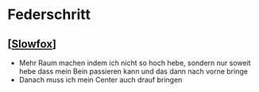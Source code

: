 # Federschritt

## [[Slowfox]]

- Mehr Raum machen indem ich nicht so hoch hebe, sondern nur soweit hebe dass mein Bein passieren kann und das dann nach vorne bringe
- Danach muss ich mein Center auch drauf bringen

[//begin]: # "Autogenerated link references for markdown compatibility"
[Slowfox]: Slowfox "Slowfox"
[//end]: # "Autogenerated link references"
